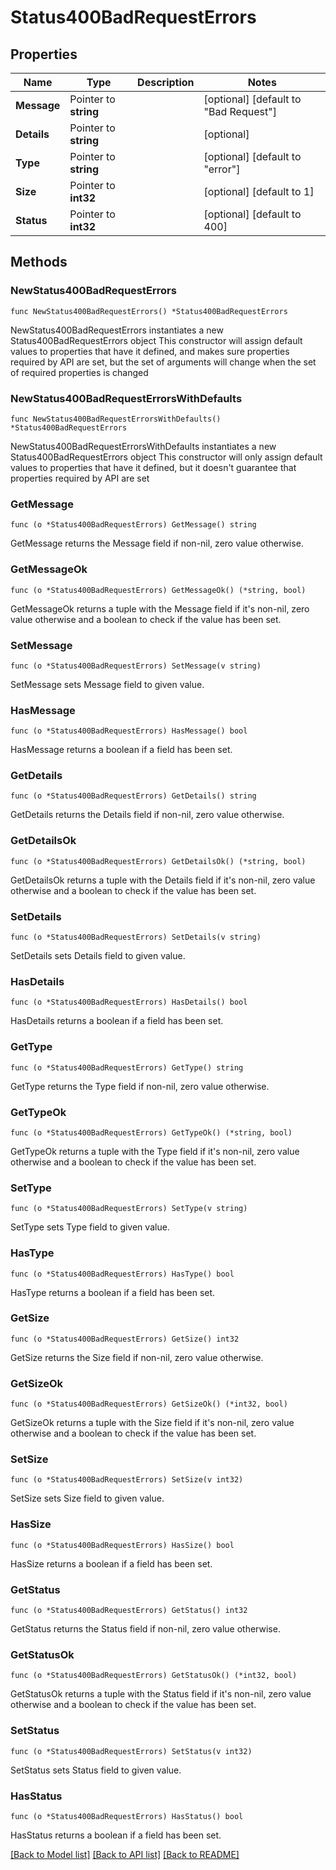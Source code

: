 # Status400BadRequestErrors

## Properties

Name | Type | Description | Notes
------------ | ------------- | ------------- | -------------
**Message** | Pointer to **string** |  | [optional] [default to "Bad Request"]
**Details** | Pointer to **string** |  | [optional] 
**Type** | Pointer to **string** |  | [optional] [default to "error"]
**Size** | Pointer to **int32** |  | [optional] [default to 1]
**Status** | Pointer to **int32** |  | [optional] [default to 400]

## Methods

### NewStatus400BadRequestErrors

`func NewStatus400BadRequestErrors() *Status400BadRequestErrors`

NewStatus400BadRequestErrors instantiates a new Status400BadRequestErrors object
This constructor will assign default values to properties that have it defined,
and makes sure properties required by API are set, but the set of arguments
will change when the set of required properties is changed

### NewStatus400BadRequestErrorsWithDefaults

`func NewStatus400BadRequestErrorsWithDefaults() *Status400BadRequestErrors`

NewStatus400BadRequestErrorsWithDefaults instantiates a new Status400BadRequestErrors object
This constructor will only assign default values to properties that have it defined,
but it doesn't guarantee that properties required by API are set

### GetMessage

`func (o *Status400BadRequestErrors) GetMessage() string`

GetMessage returns the Message field if non-nil, zero value otherwise.

### GetMessageOk

`func (o *Status400BadRequestErrors) GetMessageOk() (*string, bool)`

GetMessageOk returns a tuple with the Message field if it's non-nil, zero value otherwise
and a boolean to check if the value has been set.

### SetMessage

`func (o *Status400BadRequestErrors) SetMessage(v string)`

SetMessage sets Message field to given value.

### HasMessage

`func (o *Status400BadRequestErrors) HasMessage() bool`

HasMessage returns a boolean if a field has been set.

### GetDetails

`func (o *Status400BadRequestErrors) GetDetails() string`

GetDetails returns the Details field if non-nil, zero value otherwise.

### GetDetailsOk

`func (o *Status400BadRequestErrors) GetDetailsOk() (*string, bool)`

GetDetailsOk returns a tuple with the Details field if it's non-nil, zero value otherwise
and a boolean to check if the value has been set.

### SetDetails

`func (o *Status400BadRequestErrors) SetDetails(v string)`

SetDetails sets Details field to given value.

### HasDetails

`func (o *Status400BadRequestErrors) HasDetails() bool`

HasDetails returns a boolean if a field has been set.

### GetType

`func (o *Status400BadRequestErrors) GetType() string`

GetType returns the Type field if non-nil, zero value otherwise.

### GetTypeOk

`func (o *Status400BadRequestErrors) GetTypeOk() (*string, bool)`

GetTypeOk returns a tuple with the Type field if it's non-nil, zero value otherwise
and a boolean to check if the value has been set.

### SetType

`func (o *Status400BadRequestErrors) SetType(v string)`

SetType sets Type field to given value.

### HasType

`func (o *Status400BadRequestErrors) HasType() bool`

HasType returns a boolean if a field has been set.

### GetSize

`func (o *Status400BadRequestErrors) GetSize() int32`

GetSize returns the Size field if non-nil, zero value otherwise.

### GetSizeOk

`func (o *Status400BadRequestErrors) GetSizeOk() (*int32, bool)`

GetSizeOk returns a tuple with the Size field if it's non-nil, zero value otherwise
and a boolean to check if the value has been set.

### SetSize

`func (o *Status400BadRequestErrors) SetSize(v int32)`

SetSize sets Size field to given value.

### HasSize

`func (o *Status400BadRequestErrors) HasSize() bool`

HasSize returns a boolean if a field has been set.

### GetStatus

`func (o *Status400BadRequestErrors) GetStatus() int32`

GetStatus returns the Status field if non-nil, zero value otherwise.

### GetStatusOk

`func (o *Status400BadRequestErrors) GetStatusOk() (*int32, bool)`

GetStatusOk returns a tuple with the Status field if it's non-nil, zero value otherwise
and a boolean to check if the value has been set.

### SetStatus

`func (o *Status400BadRequestErrors) SetStatus(v int32)`

SetStatus sets Status field to given value.

### HasStatus

`func (o *Status400BadRequestErrors) HasStatus() bool`

HasStatus returns a boolean if a field has been set.


[[Back to Model list]](../README.md#documentation-for-models) [[Back to API list]](../README.md#documentation-for-api-endpoints) [[Back to README]](../README.md)


